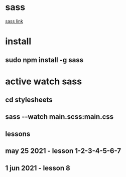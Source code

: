 # sass

[sass link](https://www.youtube.com/watch?v=t6K64tVRsLk&list=PLpP9FLMkNf55euqjAP_66mCq46HGqkJsM)

# install

## sudo npm install -g sass

# active watch sass

## cd stylesheets
## sass --watch main.scss:main.css


## lessons

## may 25 2021 - lesson 1-2-3-4-5-6-7

## 1 jun 2021 - lesson 8